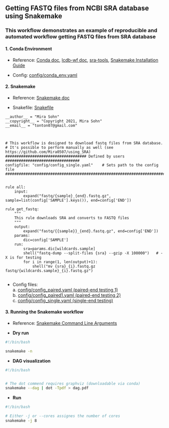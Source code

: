## Getting FASTQ files from NCBI SRA database using Snakemake 

### This workflow demonstrates an example of reproducible and automated workflow getting FASTQ files from SRA database


#### 1. Conda Environment 

- Reference: [Conda doc](https://docs.conda.io/projects/conda/en/latest/index.html), [lcdb-wf doc](https://lcdb.github.io/lcdb-wf), [sra-tools](https://github.com/ncbi/sra-tools), [Snakemake Installation Guide](https://snakemake.readthedocs.io/en/stable/getting_started/installation.html)

- Config: [config/conda_env.yaml](https://github.com/Mira0507/snakemake_sra/blob/master/config/conda_env.yaml)




#### 2. Snakemake 

- Reference: [Snakemake doc](https://snakemake.readthedocs.io/en/stable)

- Snakefile: [Snakefile](https://github.com/Mira0507/snakemake_sra/blob/master/Snakefile)


```
__author__ = "Mira Sohn"
__copyright__ = "Copyright 2021, Mira Sohn"
__email__ = "tonton07@gmail.com"



# This workflow is designed to download fastq files from SRA database. 
# It's possible to perform manually as well (see https://github.com/Mira0507/using_SRA)
#################################### Defined by users #################################
configfile: "config/config_single.yaml"    # Sets path to the config file
#######################################################################################


rule all: 
    input:
        expand("fastq/{sample}_{end}.fastq.gz", sample=list(config['SAMPLE'].keys()), end=config['END'])

rule get_fastq:   
    """
    This rule downloads SRA and converts to FASTQ files
    """
    output:
        expand("fastq/{{sample}}_{end}.fastq.gz", end=config['END'])
    params:
        dic=config['SAMPLE']
    run:
        sra=params.dic[wildcards.sample]
        shell("fastq-dump --split-files {sra} --gzip -X 100000")   # -X is for testing
        for i in range(1, len(output)+1):
            shell("mv {sra}_{i}.fastq.gz fastq/{wildcards.sample}_{i}.fastq.gz")


```

- Config files:      
    a. [config/config_paired.yaml (paired-end testing 1)](https://github.com/Mira0507/snakemake_sra/blob/master/config/config_paired.yaml)     
    b. [config/config_paired1.yaml (paired-end testing 2)](https://github.com/Mira0507/snakemake_sra/blob/master/config/config_paired1.yaml)    
    c. [config/config_single.yaml (single-end testing)](https://github.com/Mira0507/snakemake_sra/blob/master/config/config_single.yaml)





#### 3. Running the Snakemake workflow

- Reference: [Snakemake Command Line Arguments](https://snakemake.readthedocs.io/en/stable/executing/cli.html)

- **Dry run**


```bash
#!/bin/bash

snakemake -n

```


- **DAG visualization** 


```bash
#!/bin/bash


# The dot commend requires graphviz (downloadable via conda)
snakemake --dag | dot -Tpdf > dag.pdf


```


- **Run**


```bash
#!/bin/bash

# Either -j or --cores assignes the number of cores
snakemake -j 8

```
